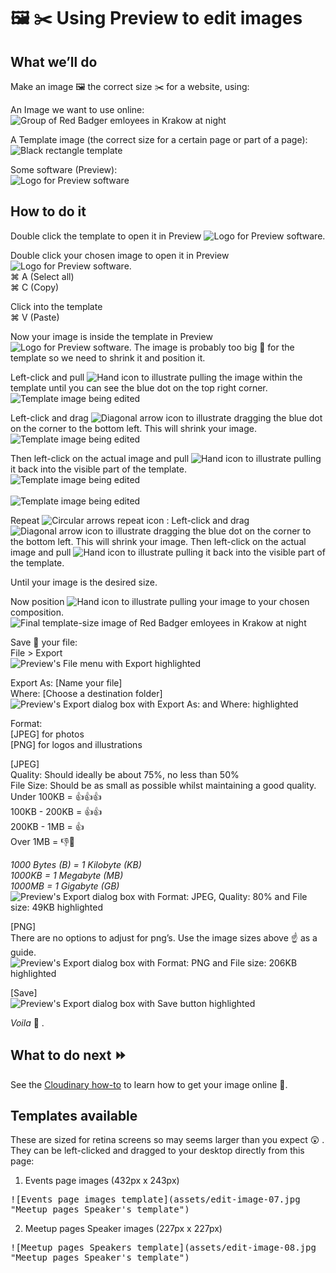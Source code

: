 # 🖼️ ✂️️ Using Preview to edit images

## What we’ll do
Make an image 🖼️ the correct size ✂️️ for a website, using:

An Image we want to use online:<br>
![Group of Red Badger emloyees in Krakow at night](assets/edit-image-03.png "Group of Red Badger emloyees in Krakow at night")

A Template image (the correct size for a certain page or part of a page):<br>
![Black rectangle template](assets/edit-image-14.png "Black rectangle template")

Some software (Preview):<br>
![Logo for Preview software](assets/edit-image-05.jpg "Logo for Preview software")

## How to do it
Double click the template to open it in Preview ![Logo for Preview software](assets/edit-image-05a.png "Logo for Preview software").

Double click your chosen image to open it in Preview ![Logo for Preview software](assets/edit-image-05a.png "Logo for Preview software").<br>
⌘ A (Select all)<br>
⌘ C (Copy)

Click into the template<br>
⌘ V (Paste)

Now your image is inside the template in Preview ![Logo for Preview software](assets/edit-image-05a.png "Logo for Preview software"). The image is probably too big 🎪 for the template so we need to shrink it and position it.

Left-click and pull ![Hand icon to illustrate pulling](assets/edit-image-00a.png "Hand icon to illustrate pulling") the image within the template until you can see the blue dot on the top right corner.<br>
![Template image being edited](assets/edit-image-12.jpg "Template image being edited")

Left-click and drag ![Diagonal arrow icon to illustrate dragging](assets/edit-image-11a.png "Diagonal arrow icon to illustrate dragging") the blue dot on the corner to the bottom left. This will shrink your image.<br>
![Template image being edited](assets/edit-image-01.jpg "Template image being edited")

Then left-click on the actual image and pull ![Hand icon to illustrate pulling](assets/edit-image-00a.png "Hand icon to illustrate pulling") it back into the visible part of the template.<br>
![Template image being edited](assets/edit-image-15.jpg "Template image being edited")<br><br>
![Template image being edited](assets/edit-image-16.jpg "Template image being edited")

Repeat ![Circular arrows repeat icon](assets/edit-image-17a.png "Circular arrows repeat icon") : Left-click and drag ![Diagonal arrow icon to illustrate dragging](assets/edit-image-11a.png "Diagonal arrow icon to illustrate dragging") the blue dot on the corner to the bottom left. This will shrink your image.
Then left-click on the actual image and pull ![Hand icon to illustrate pulling](assets/edit-image-00a.png "Hand icon to illustrate pulling") it back into the visible part of the template.

Until your image is the desired size.

Now position ![Hand icon to illustrate pulling](assets/edit-image-00a.png "Hand icon to illustrate pulling") your image to your chosen composition.<br>
![Final template-size image of Red Badger emloyees in Krakow at night](assets/edit-image-04.jpg "Final template-size image of Red Badger emloyees in Krakow at night")

Save 💾 your file:<br>
File > Export<br>
![Preview's File menu with Export highlighted](assets/edit-image-13.png "Preview's File menu with Export highlighted")

Export As: [Name your file]<br>
Where: [Choose a destination folder]<br>
![Preview's Export dialog box with Export As: and Where: highlighted](assets/edit-image-09.jpg "Preview's Export dialog box with Export As: and Where: highlighted")

Format: <br>
[JPEG] for photos<br>
[PNG] for logos and illustrations

[JPEG]<br>
Quality: Should ideally be about 75%, no less than 50%<br>
File Size: Should be as small as possible whilst maintaining a good quality.<br>
Under 100KB = 👍👍👍<br>
100KB - 200KB = 👍👍<br>
200KB - 1MB = 👍<br>
Over 1MB = 👎🚨

_1000 Bytes (B) = 1 Kilobyte (KB)_<br>
_1000KB = 1 Megabyte (MB)_<br>
_1000MB = 1 Gigabyte (GB)_<br>
![Preview's Export dialog box with Format: JPEG, Quality: 80% and File size: 49KB highlighted](assets/edit-image-09.jpg "Preview's Export dialog box with Format: JPEG, Quality: 80% and File size: 49KB highlighted")

[PNG]<br>
There are no options to adjust for png’s. Use the image sizes above ☝️️ as a guide.<br>
![Preview's Export dialog box with Format: PNG and File size: 206KB highlighted](assets/edit-image-10.jpg "Preview's Export dialog box with Format: PNG and File size: 206KB highlighted")

[Save]<br>
![Preview's Export dialog box with Save button highlighted](assets/edit-image-06.jpg "Preview's Export dialog box with Save button highlighted")

_Voila_ 👏 .

## What to do next ⏩
See the [Cloudinary how-to](/chapter1.md) to learn how to get your image online 📡.


## Templates available
These are sized for retina screens so may seems larger than you expect 😲 . They can be left-clicked and dragged to your desktop directly from this page:

1. Events page images (432px x 243px)<br>
<kbd>
![Events page images template](assets/edit-image-07.jpg "Meetup pages Speaker's template")
</kbd>

2. Meetup pages Speaker images (227px x 227px) <br>
<kbd>
![Meetup pages Speakers template](assets/edit-image-08.jpg "Meetup pages Speaker's template")
</kbd>
